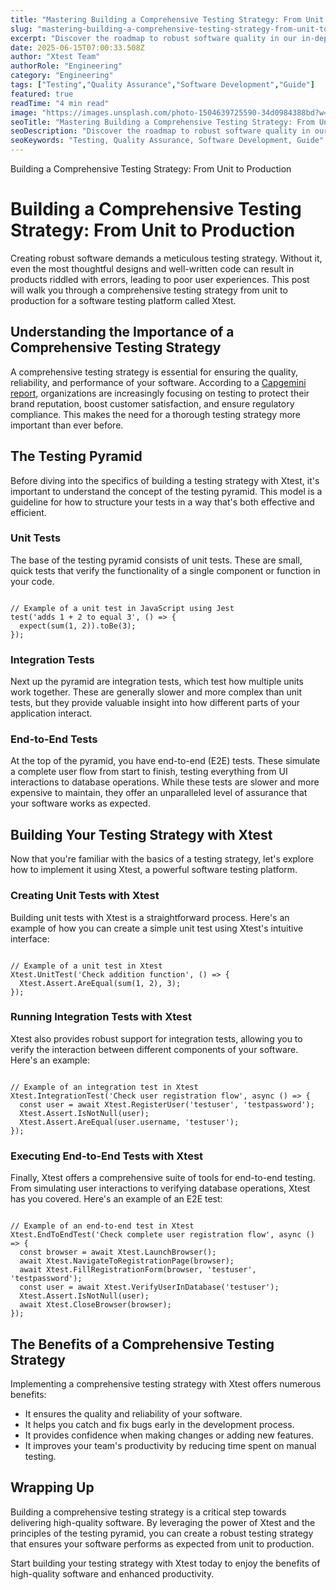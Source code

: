 ```yaml
---
title: "Mastering Building a Comprehensive Testing Strategy: From Unit to Production: Expert Tips and Strategies"
slug: "mastering-building-a-comprehensive-testing-strategy-from-unit-to-production-expert-tips-and-strategies"
excerpt: "Discover the roadmap to robust software quality in our in-depth guide on Building a Comprehensive Testing Strategy: From Unit to Production. Navigate through the labyrinth of test levels - unit, integration, system, and production - and understand how to align them with your project goals for a bulletproof software delivery process. Click to uncover the secrets of a holistic testing strategy that optimizes performance, reduces risks, and enhances user satisfaction."
date: 2025-06-15T07:00:33.508Z
author: "Xtest Team"
authorRole: "Engineering"
category: "Engineering"
tags: ["Testing","Quality Assurance","Software Development","Guide"]
featured: true
readTime: "4 min read"
image: "https://images.unsplash.com/photo-1504639725590-34d0984388bd?w=1200&h=600&fit=crop"
seoTitle: "Mastering Building a Comprehensive Testing Strategy: From Unit to Production: Expert Tips and Strategies"
seoDescription: "Discover the roadmap to robust software quality in our in-depth guide on Building a Comprehensive Testing Strategy: From Unit to Production. Navigate through the labyrinth of test levels - unit, integration, system, and production - and understand how to align them with your project goals for a bulletproof software delivery process. Click to uncover the secrets of a holistic testing strategy that optimizes performance, reduces risks, and enhances user satisfaction."
seoKeywords: "Testing, Quality Assurance, Software Development, Guide"
---
```


Building a Comprehensive Testing Strategy: From Unit to Production

# Building a Comprehensive Testing Strategy: From Unit to Production

Creating robust software demands a meticulous testing strategy. Without it, even the most thoughtful designs and well-written code can result in products riddled with errors, leading to poor user experiences. This post will walk you through a comprehensive testing strategy from unit to production for a software testing platform called Xtest.

## Understanding the Importance of a Comprehensive Testing Strategy

A comprehensive testing strategy is essential for ensuring the quality, reliability, and performance of your software. According to a [Capgemini report](https://www.capgemini.com/2017/11/world-quality-report-2017-18/), organizations are increasingly focusing on testing to protect their brand reputation, boost customer satisfaction, and ensure regulatory compliance. This makes the need for a thorough testing strategy more important than ever before.

## The Testing Pyramid

Before diving into the specifics of building a testing strategy with Xtest, it's important to understand the concept of the testing pyramid. This model is a guideline for how to structure your tests in a way that's both effective and efficient.

### Unit Tests

The base of the testing pyramid consists of unit tests. These are small, quick tests that verify the functionality of a single component or function in your code.

```

// Example of a unit test in JavaScript using Jest
test('adds 1 + 2 to equal 3', () => {
  expect(sum(1, 2)).toBe(3);
});
```

### Integration Tests

Next up the pyramid are integration tests, which test how multiple units work together. These are generally slower and more complex than unit tests, but they provide valuable insight into how different parts of your application interact.

### End-to-End Tests

At the top of the pyramid, you have end-to-end (E2E) tests. These simulate a complete user flow from start to finish, testing everything from UI interactions to database operations. While these tests are slower and more expensive to maintain, they offer an unparalleled level of assurance that your software works as expected.

## Building Your Testing Strategy with Xtest

Now that you're familiar with the basics of a testing strategy, let's explore how to implement it using Xtest, a powerful software testing platform.

### Creating Unit Tests with Xtest

Building unit tests with Xtest is a straightforward process. Here's an example of how you can create a simple unit test using Xtest's intuitive interface:

```

// Example of a unit test in Xtest
Xtest.UnitTest('Check addition function', () => {
  Xtest.Assert.AreEqual(sum(1, 2), 3);
});
```

### Running Integration Tests with Xtest

Xtest also provides robust support for integration tests, allowing you to verify the interaction between different components of your software. Here's an example:

```

// Example of an integration test in Xtest
Xtest.IntegrationTest('Check user registration flow', async () => {
  const user = await Xtest.RegisterUser('testuser', 'testpassword');
  Xtest.Assert.IsNotNull(user);
  Xtest.Assert.AreEqual(user.username, 'testuser');
});
```

### Executing End-to-End Tests with Xtest

Finally, Xtest offers a comprehensive suite of tools for end-to-end testing. From simulating user interactions to verifying database operations, Xtest has you covered. Here's an example of an E2E test:

```

// Example of an end-to-end test in Xtest
Xtest.EndToEndTest('Check complete user registration flow', async () => {
  const browser = await Xtest.LaunchBrowser();
  await Xtest.NavigateToRegistrationPage(browser);
  await Xtest.FillRegistrationForm(browser, 'testuser', 'testpassword');
  const user = await Xtest.VerifyUserInDatabase('testuser');
  Xtest.Assert.IsNotNull(user);
  await Xtest.CloseBrowser(browser);
});
```

## The Benefits of a Comprehensive Testing Strategy

Implementing a comprehensive testing strategy with Xtest offers numerous benefits:

*   It ensures the quality and reliability of your software.
*   It helps you catch and fix bugs early in the development process.
*   It provides confidence when making changes or adding new features.
*   It improves your team's productivity by reducing time spent on manual testing.

## Wrapping Up

Building a comprehensive testing strategy is a critical step towards delivering high-quality software. By leveraging the power of Xtest and the principles of the testing pyramid, you can create a robust testing strategy that ensures your software performs as expected from unit to production.

Start building your testing strategy with Xtest today to enjoy the benefits of high-quality software and enhanced productivity.